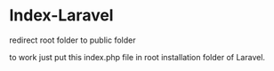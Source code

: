 # Index-Laravel
redirect root folder to public folder

to work just put this index.php file in root installation folder of Laravel.


